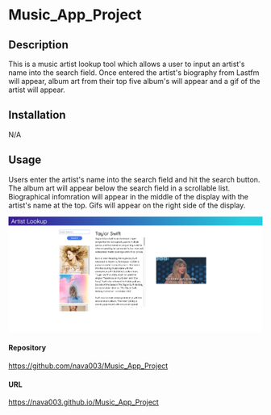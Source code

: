 # Music_App_Project

## Description
This is a music artist lookup tool which allows a user to input an artist's name into the search field. Once entered the artist's biography from Lastfm will appear, album art from their top five album's will appear and a gif of the artist will appear.

## Installation
N/A

## Usage
Users enter the artist's name into the search field and hit the search button. The album art will appear below the search field in a scrollable list. Biographical infomration will appear in the middle of the display with the artist's name at the top. Gifs will appear on the right side of the display.

![Navigation Image](./Assets/images/Music%20Application%20Screenshot.png)

#### Repository
https://github.com/nava003/Music_App_Project

#### URL
https://nava003.github.io/Music_App_Project
